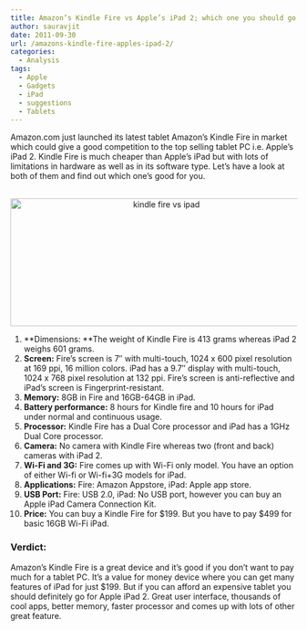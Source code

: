 ```yaml
---
title: Amazon’s Kindle Fire vs Apple’s iPad 2; which one you should go for
author: sauravjit
date: 2011-09-30
url: /amazons-kindle-fire-apples-ipad-2/
categories:
  - Analysis
tags:
  - Apple
  - Gadgets
  - iPad
  - suggestions
  - Tablets
---
```

Amazon.com just launched its latest tablet Amazon&#8217;s Kindle Fire in market which could give a good competition to the top selling tablet PC i.e. Apple&#8217;s iPad 2. Kindle Fire is much cheaper than Apple&#8217;s iPad but with lots of limitations in hardware as well as in its software type. Let&#8217;s have a look at both of them and find out which one&#8217;s good for you.

<center>
  <br /> <img class="aligncenter size-medium wp-image-45943" title="kindle fire vs ipad" src="http://cdn.devilsworkshop.org/files/2011/09/overview_gyro_20110308-600x253.jpg" alt="kindle fire vs ipad" width="532" height="224" />
</center>

  1. **Dimensions: **The weight of Kindle Fire is 413 grams whereas iPad 2 weighs 601 grams.
  2. **Screen:** Fire&#8217;s screen is 7&#8243; with multi-touch, 1024 x 600 pixel resolution at 169 ppi, 16 million colors. iPad has a 9.7&#8243; display with multi-touch, 1024 x 768 pixel resolution at 132 ppi. Fire&#8217;s screen is anti-reflective and iPad&#8217;s screen is Fingerprint-resistant.
  3. **Memory:** 8GB in Fire and 16GB-64GB in iPad.
  4. **Battery performance:** 8 hours for Kindle fire and 10 hours for iPad under normal and continuous usage.
  5. **Processor:** Kindle Fire has a Dual Core processor and iPad has a 1GHz Dual Core processor.
  6. **Camera:** No camera with Kindle Fire whereas two (front and back) cameras with iPad 2.
  7. **Wi-Fi and 3G:** Fire comes up with Wi-Fi only model. You have an option of either Wi-fi or Wi-fi+3G models for iPad.
  8. **Applications:** Fire: Amazon Appstore, iPad: Apple app store.
  9. **USB Port:** Fire: USB 2.0, iPad: No USB port, however you can buy an Apple iPad Camera Connection Kit.
 10. **Price:** You can buy a Kindle Fire for $199. But you have to pay $499 for basic 16GB Wi-Fi iPad.

### Verdict:

Amazon&#8217;s Kindle Fire is a great device and it&#8217;s good if you don&#8217;t want to pay much for a tablet PC. It&#8217;s a value for money device where you can get many features of iPad for just $199. But if you can afford an expensive tablet you should definitely go for Apple iPad 2. Great user interface, thousands of cool apps, better memory, faster processor and comes up with lots of other great feature.
